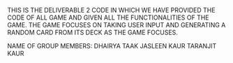 THIS IS THE DELIVERABLE 2 CODE IN WHICH WE HAVE PROVIDED THE CODE OF ALL GAME AND GIVEN ALL THE FUNCTIONALITIES OF THE GAME. THE GAME FOCUSES ON TAKING USER INPUT AND GENERATING A RANDOM CARD FROM ITS DECK AS THE GAME FOCUSES.

NAME OF GROUP MEMBERS:
DHAIRYA TAAK
JASLEEN KAUR
TARANJIT KAUR
